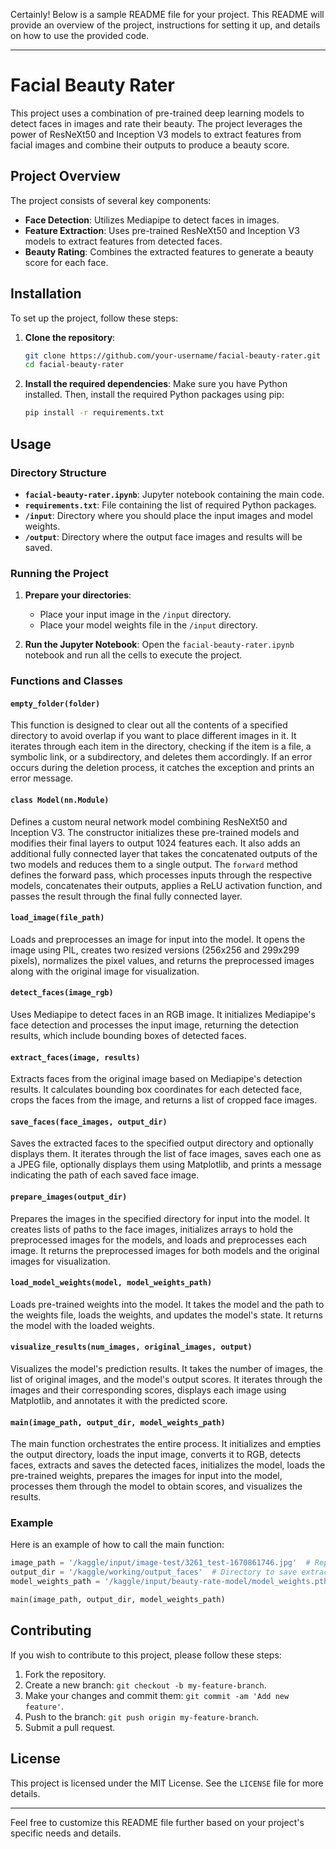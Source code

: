 Certainly! Below is a sample README file for your project. This README will provide an overview of the project, instructions for setting it up, and details on how to use the provided code.

---

# Facial Beauty Rater

This project uses a combination of pre-trained deep learning models to detect faces in images and rate their beauty. The project leverages the power of ResNeXt50 and Inception V3 models to extract features from facial images and combine their outputs to produce a beauty score.

## Project Overview

The project consists of several key components:
- **Face Detection**: Utilizes Mediapipe to detect faces in images.
- **Feature Extraction**: Uses pre-trained ResNeXt50 and Inception V3 models to extract features from detected faces.
- **Beauty Rating**: Combines the extracted features to generate a beauty score for each face.

## Installation

To set up the project, follow these steps:

1. **Clone the repository**:
   ```bash
   git clone https://github.com/your-username/facial-beauty-rater.git
   cd facial-beauty-rater
   ```

2. **Install the required dependencies**:
   Make sure you have Python installed. Then, install the required Python packages using pip:
   ```bash
   pip install -r requirements.txt
   ```

## Usage

### Directory Structure

- **`facial-beauty-rater.ipynb`**: Jupyter notebook containing the main code.
- **`requirements.txt`**: File containing the list of required Python packages.
- **`/input`**: Directory where you should place the input images and model weights.
- **`/output`**: Directory where the output face images and results will be saved.

### Running the Project

1. **Prepare your directories**:
   - Place your input image in the `/input` directory.
   - Place your model weights file in the `/input` directory.

2. **Run the Jupyter Notebook**:
   Open the `facial-beauty-rater.ipynb` notebook and run all the cells to execute the project.

### Functions and Classes

#### `empty_folder(folder)`
This function is designed to clear out all the contents of a specified directory to avoid overlap if you want to place different images in it. It iterates through each item in the directory, checking if the item is a file, a symbolic link, or a subdirectory, and deletes them accordingly. If an error occurs during the deletion process, it catches the exception and prints an error message.

#### `class Model(nn.Module)`
Defines a custom neural network model combining ResNeXt50 and Inception V3. The constructor initializes these pre-trained models and modifies their final layers to output 1024 features each. It also adds an additional fully connected layer that takes the concatenated outputs of the two models and reduces them to a single output. The `forward` method defines the forward pass, which processes inputs through the respective models, concatenates their outputs, applies a ReLU activation function, and passes the result through the final fully connected layer.

#### `load_image(file_path)`
Loads and preprocesses an image for input into the model. It opens the image using PIL, creates two resized versions (256x256 and 299x299 pixels), normalizes the pixel values, and returns the preprocessed images along with the original image for visualization.

#### `detect_faces(image_rgb)`
Uses Mediapipe to detect faces in an RGB image. It initializes Mediapipe's face detection and processes the input image, returning the detection results, which include bounding boxes of detected faces.

#### `extract_faces(image, results)`
Extracts faces from the original image based on Mediapipe's detection results. It calculates bounding box coordinates for each detected face, crops the faces from the image, and returns a list of cropped face images.

#### `save_faces(face_images, output_dir)`
Saves the extracted faces to the specified output directory and optionally displays them. It iterates through the list of face images, saves each one as a JPEG file, optionally displays them using Matplotlib, and prints a message indicating the path of each saved face image.

#### `prepare_images(output_dir)`
Prepares the images in the specified directory for input into the model. It creates lists of paths to the face images, initializes arrays to hold the preprocessed images for the models, and loads and preprocesses each image. It returns the preprocessed images for both models and the original images for visualization.

#### `load_model_weights(model, model_weights_path)`
Loads pre-trained weights into the model. It takes the model and the path to the weights file, loads the weights, and updates the model's state. It returns the model with the loaded weights.

#### `visualize_results(num_images, original_images, output)`
Visualizes the model's prediction results. It takes the number of images, the list of original images, and the model's output scores. It iterates through the images and their corresponding scores, displays each image using Matplotlib, and annotates it with the predicted score.

#### `main(image_path, output_dir, model_weights_path)`
The main function orchestrates the entire process. It initializes and empties the output directory, loads the input image, converts it to RGB, detects faces, extracts and saves the detected faces, initializes the model, loads the pre-trained weights, prepares the images for input into the model, processes them through the model to obtain scores, and visualizes the results.

### Example

Here is an example of how to call the main function:

```python
image_path = '/kaggle/input/image-test/3261_test-1670861746.jpg'  # Replace with your image path
output_dir = '/kaggle/working/output_faces'  # Directory to save extracted faces
model_weights_path = '/kaggle/input/beauty-rate-model/model_weights.pth'  # Path to the model weights

main(image_path, output_dir, model_weights_path)
```

## Contributing

If you wish to contribute to this project, please follow these steps:

1. Fork the repository.
2. Create a new branch: `git checkout -b my-feature-branch`.
3. Make your changes and commit them: `git commit -am 'Add new feature'`.
4. Push to the branch: `git push origin my-feature-branch`.
5. Submit a pull request.

## License

This project is licensed under the MIT License. See the `LICENSE` file for more details.

---

Feel free to customize this README file further based on your project's specific needs and details.
